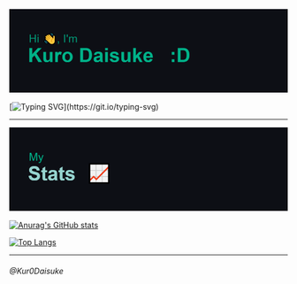 <img src="https://github.com/Kur0Daisuke/Kur0Daisuke/blob/0d7edc41ba4c00858fc5ef9456baec048f6d7ea8/header.png" alt="just a programmer">

[![Typing SVG](https://readme-typing-svg.herokuapp.com?font=Fira+Code&duration=3000&pause=500&color=00F7AB&multiline=true&width=700&height=200&lines=%F0%9F%94%AD+I%E2%80%99m+currently+working+on+my+Html+Generator;%F0%9F%8C%B1+I%E2%80%99m+currently+learning+Unity+Game+Development;%F0%9F%91%AF+I%E2%80%99m+looking+to+collaborate+on+Javascript+projects;%F0%9F%A4%94+I%E2%80%99m+looking+for+help+with+my+financial+statement;%F0%9F%92%AC+Ask+me+about+how+I+code;%F0%9F%98%84+Pronouns%3A+He;%E2%9A%A1+Fun+fact%3A+The+more+you+code%2C+The+more+you+suffer.)](https://git.io/typing-svg)

____
<img src="https://github.com/Kur0Daisuke/Kur0Daisuke/blob/b3624ae1ef046a2b418ce1ccf46fcbf28feaf609/download%20(1).png" alt="My Stats">

[![Anurag's GitHub stats](https://github-readme-stats.vercel.app/api?username=Kur0Daisuke&theme=gotham)](https://github.com/anuraghazra/github-readme-stats)

[![Top Langs](https://github-readme-stats.vercel.app/api/top-langs/?username=Kur0Daisuke&theme=gotham&layout=compact)](https://github.com/anuraghazra/github-readme-stats)
____

<h6>@Kur0Daisuke</h6>

